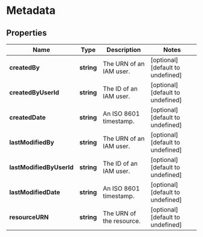 # Metadata

## Properties
| Name | Type | Description | Notes |
| ------------ | ------------- | ------------- | ------------- |
| **createdBy** | **string** | The URN of an IAM user. | [optional] [default to undefined] |
| **createdByUserId** | **string** | The ID of an IAM user. | [optional] [default to undefined] |
| **createdDate** | **string** | An ISO 8601 timestamp. | [optional] [default to undefined] |
| **lastModifiedBy** | **string** | The URN of an IAM user. | [optional] [default to undefined] |
| **lastModifiedByUserId** | **string** | The ID of an IAM user. | [optional] [default to undefined] |
| **lastModifiedDate** | **string** | An ISO 8601 timestamp. | [optional] [default to undefined] |
| **resourceURN** | **string** | The URN of the resource. | [optional] [default to undefined] |



